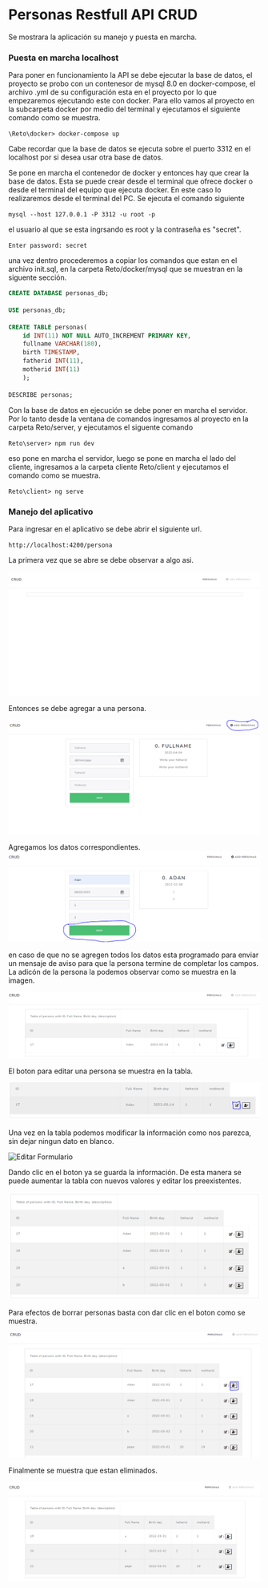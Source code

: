 
# Personas Restfull API CRUD 
Se mostrara la aplicación su manejo y puesta en marcha.

### Puesta en marcha localhost
Para poner en funcionamiento la API se debe ejecutar la base de datos, el proyecto se probo con un contenesor de mysql 8.0 en docker-compose, el archivo .yml de su configuración esta en el proyecto por lo que empezaremos ejecutando este con docker. Para ello vamos al proyecto en la subcarpeta docker por medio del terminal y ejecutamos el siguiente comando como se muestra.

`\Reto\docker> docker-compose up`

Cabe recordar que la base de datos se ejecuta sobre el puerto 3312 en el localhost por si desea usar otra base de datos.

Se pone en marcha el contenedor de docker y entonces hay que crear la base de datos. Esta se puede crear desde el terminal que ofrece docker o desde el terminal del equipo que ejecuta docker. En este caso lo realizaremos desde el terminal del PC.
Se ejecuta el comando siguiente

`mysql --host 127.0.0.1 -P 3312 -u root -p`

el usuario al que se esta ingrsando es root y la contraseña es "secret".

`Enter password: secret`

una vez dentro procederemos a copiar los comandos que estan en el archivo init.sql, en la carpeta Reto/docker/mysql que se muestran en la siguente sección.

``` sql
CREATE DATABASE personas_db;

USE personas_db;

CREATE TABLE personas(
    id INT(11) NOT NULL AUTO_INCREMENT PRIMARY KEY,
    fullname VARCHAR(180),
    birth TIMESTAMP,
    fatherid INT(11),
    motherid INT(11)
    );

DESCRIBE personas;
```

Con la base de datos en ejecución se debe poner en marcha el servidor. Por lo tanto desde la ventana de comandos ingresamos al proyecto en la carpeta Reto/server, y ejecutamos el siguente comando

`Reto\server> npm run dev`

eso pone en marcha el servidor, luego se pone en marcha el lado del cliente, ingresamos a la carpeta cliente Reto/client y ejecutamos el comando como se muestra.

`Reto\client> ng serve`



### Manejo del aplicativo

Para ingresar en el aplicativo se debe abrir el siguiente url.

`http://localhost:4200/persona`

La primera vez que se abre se debe observar a algo asi.

![imagen vista primera vez](https://github.com/josebrule/Persona/blob/main/imagenes/CapturaPV.jpg?raw=true)

Entonces se debe agregar a una persona.

![Agregar Persona](https://github.com/josebrule/Persona/blob/main/imagenes/AddPersona.jpg?raw=true)

Agregamos los datos correspondientes.
![Campo lleno persona agregar](https://github.com/josebrule/Persona/blob/main/imagenes/AddPersonaAd.jpg?raw=true)

en caso de que no se agregen todos los datos esta programado para enviar un mensaje de aviso para que la persona termine de completar los campos.
La adicón de la persona la podemos observar como se muestra en la imagen.

![Tabla con las personas](https://github.com/josebrule/Persona/blob/main/imagenes/PersonaAgregada.jpg?raw=true)

El boton para editar una persona se muestra en la tabla.

![Tabla. Señalando boton editar](https://github.com/josebrule/Persona/blob/main/imagenes/Editarboton.jpg?raw=true)

Una vez en la tabla podemos modificar la información como nos parezca, sin dejar ningun dato en blanco.

![Editar Formulario](https://github.com/josebrule/Persona/blob/main/imagenes/Edici%C3%B3nCambio.jpg?raw=true)

Dando clic en el boton ya se guarda la información. De esta manera se puede aumentar la tabla con nuevos valores y editar los preexistentes.

![Tabla con muchas personas](https://github.com/josebrule/Persona/blob/main/imagenes/Personas.jpg?raw=true)

Para efectos de borrar personas basta con dar clic en el boton como se muestra.

![Tabla boton borrar usuarios](https://github.com/josebrule/Persona/blob/main/imagenes/Eliminar.jpg?raw=true)

Finalmente se muestra que estan eliminados.

![Tabla usuario borrado](https://github.com/josebrule/Persona/blob/main/imagenes/UsuariosEliminados.jpg?raw=true)

